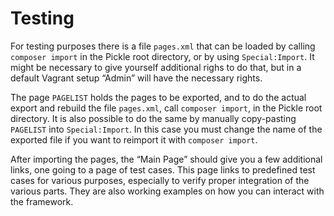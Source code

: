 # Testing

For testing purposes there is a file `pages.xml` that can be loaded by calling
`composer import` in the Pickle root directory, or by using `Special:Import`. It
might be necessary to give yourself additional righs to do that, but in a default
Vagrant setup “Admin” will have the necessary rights.

The page `PAGELIST` holds the pages to be exported, and to do the actual export
and rebuild the file `pages.xml`, call `composer import`, in the Pickle root
directory. It is also possible to do the same by manually copy-pasting `PAGELIST`
into `Special:Import`. In this case you must change the name of the exported file
if you want to reimport it with `composer import`.

After importing the pages, the “Main Page” should give you a few additional links,
one going to a page of test cases. This page links to predefined test cases for
various purposes, especially to verify proper integration of the various parts.
They are also working examples on how you can interact with the framework.
